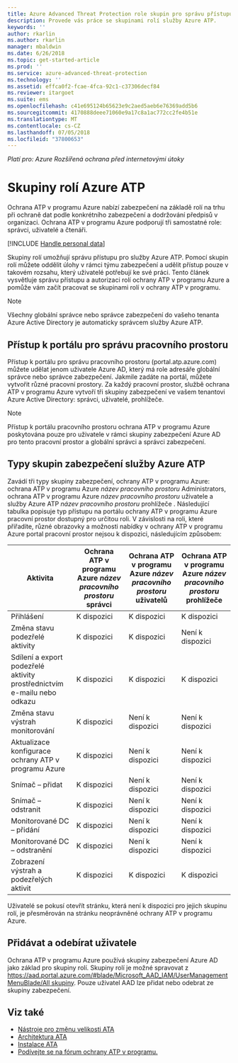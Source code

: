 ```yaml
---
title: Azure Advanced Threat Protection role skupin pro správu přístupu | Dokumentace Microsoftu
description: Provede vás práce se skupinami rolí služby Azure ATP.
keywords: ''
author: rkarlin
ms.author: rkarlin
manager: mbaldwin
ms.date: 6/26/2018
ms.topic: get-started-article
ms.prod: ''
ms.service: azure-advanced-threat-protection
ms.technology: ''
ms.assetid: effca0f2-fcae-4fca-92c1-c37306decf84
ms.reviewer: itargoet
ms.suite: ems
ms.openlocfilehash: c41e695124b65623e9c2aed5aeb6e76369add5b6
ms.sourcegitcommit: 4170888deee71060e9a17c8a1ac772cc2fe4b51e
ms.translationtype: MT
ms.contentlocale: cs-CZ
ms.lasthandoff: 07/05/2018
ms.locfileid: "37800653"
---
```

*Platí pro: Azure Rozšířená ochrana před internetovými útoky*




# <a name="azure-atp-role-groups"></a>Skupiny rolí Azure ATP

Ochrana ATP v programu Azure nabízí zabezpečení na základě rolí na trhu při ochraně dat podle konkrétního zabezpečení a dodržování předpisů v organizaci. Ochrana ATP v programu Azure podporují tři samostatné role: správci, uživatelé a čtenáři. 

[!INCLUDE [Handle personal data](../includes/gdpr-intro-sentence.md)]

Skupiny rolí umožňují správu přístupu pro služby Azure ATP. Pomocí skupin rolí můžete oddělit úlohy v rámci týmu zabezpečení a udělit přístup pouze v takovém rozsahu, který uživatelé potřebují ke své práci. Tento článek vysvětluje správu přístupu a autorizaci rolí ochrany ATP v programu Azure a pomůže vám začít pracovat se skupinami rolí v ochrany ATP v programu.

> [!NOTE]
> Všechny globální správce nebo správce zabezpečení do vašeho tenanta Azure Active Directory je automaticky správcem služby Azure ATP.

## <a name="accessing-the-workspace-management-portal"></a>Přístup k portálu pro správu pracovního prostoru

Přístup k portálu pro správu pracovního prostoru (portal.atp.azure.com) můžete udělat jenom uživatele Azure AD, který má role adresáře globální správce nebo správce zabezpečení. Jakmile zadáte na portál, můžete vytvořit různé pracovní prostory. Za každý pracovní prostor, službě ochrana ATP v programu Azure vytvoří tři skupiny zabezpečení ve vašem tenantovi Azure Active Directory: správci, uživatelé, prohlížeče. 

> [!NOTE]
> Přístup k portálu pracovního prostoru ochrana ATP v programu Azure poskytována pouze pro uživatele v rámci skupiny zabezpečení Azure AD pro tento pracovní prostor a globální správci a správci zabezpečení.


## <a name="types-of-azure-atp-security-groups"></a>Typy skupin zabezpečení služby Azure ATP 

Zavádí tři typy skupiny zabezpečení, ochrany ATP v programu Azure: ochrana ATP v programu Azure *název pracovního prostoru* Administrators, ochrana ATP v programu Azure *název pracovního prostoru* uživatele a služby Azure ATP *název pracovního prostoru* prohlížeče . Následující tabulka popisuje typ přístupu na portálu ochrany ATP v programu Azure pracovní prostor dostupný pro určitou roli. V závislosti na roli, které přiřadíte, různé obrazovky a možnosti nabídky v ochrany ATP v programu Azure portal pracovní prostor nejsou k dispozici, následujícím způsobem:

|Aktivita |Ochrana ATP v programu Azure *název pracovního prostoru* správci|Ochrana ATP v programu Azure *název pracovního prostoru* uživatelů|Ochrana ATP v programu Azure *název pracovního prostoru* prohlížeče|
|----|----|----|----|
|Přihlášení|K dispozici|K dispozici|K dispozici|
|Změna stavu podezřelé aktivity|K dispozici|K dispozici|Není k dispozici|
|Sdílení a export podezřelé aktivity prostřednictvím e-mailu nebo odkazu|K dispozici|K dispozici|K dispozici|
|Změna stavu výstrah monitorování|K dispozici|Není k dispozici|Není k dispozici|
|Aktualizace konfigurace ochrany ATP v programu Azure|K dispozici|Není k dispozici|Není k dispozici|
|Snímač – přidat|K dispozici|Není k dispozici|Není k dispozici|
|Snímač – odstranit |K dispozici|Není k dispozici|Není k dispozici|
|Monitorované DC – přidání |K dispozici|Není k dispozici|Není k dispozici|
|Monitorované DC – odstranění|K dispozici|Není k dispozici|Není k dispozici|
|Zobrazení výstrah a podezřelých aktivit|K dispozici|K dispozici|K dispozici|


Uživatelé se pokusí otevřít stránku, která není k dispozici pro jejich skupinu rolí, je přesměrován na stránku neoprávněné ochrany ATP v programu Azure. 

## <a name="add-and-remove-users"></a>Přidávat a odebírat uživatele 

Ochrana ATP v programu Azure používá skupiny zabezpečení Azure AD jako základ pro skupiny rolí. Skupiny rolí je možné spravovat z [ https://aad.portal.azure.com/#blade/Microsoft_AAD_IAM/UserManagementMenuBlade/All skupiny](https://aad.portal.azure.com/#blade/Microsoft_AAD_IAM/UserManagementMenuBlade/All%20groups). Pouze uživatel AAD lze přidat nebo odebrat ze skupiny zabezpečení. 


## <a name="see-also"></a>Viz také
- [Nástroje pro změnu velikosti ATA](http://aka.ms/aatpsizingtool)
- [Architektura ATA](atp-architecture.md)
- [Instalace ATA](install-atp-step1.md)
- [Podívejte se na fórum ochrany ATP v programu.](https://aka.ms/azureatpcommunity)

